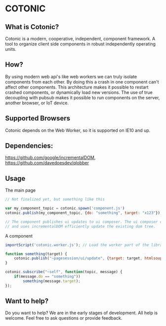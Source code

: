 # COTONIC

## What is Cotonic?

Cotonic is a modern, cooperative, independent, component framework. A tool to organize client side components in robust 
independently operating units.

## How?

By using modern web api's like web workers we can truly isolate components from each other. By doing this a crash in one
component can't affect other components. This architecture makes it possible to restart crashed components, or dynamically
load new versions. The use of true decoupling with pubsub makes it possible to run components on the server, another 
browser, or IoT device.

## Supported Browsers

Cotonic depends on the Web Worker, so it is supported on IE10 and up.

## Dependencies:

https://github.com/google/incrementalDOM, https://github.com/davedoesdev/qlobber

## Usage

The main page

```javascript
// Not finalized yet, but something like this

var my_component_topic = cotonic.spawn('component.js')
cotonic.publish(my_component_topic, {do: "something", target: "x123"});

// The component publishes ui updates to ui composer. The ui composer caches html fragements
// and uses incrementalDOM efficiently update the existing dom tree.
```

A component

```javascript
importScript('cotonic.worker.js'); // Load the worker part of the library.

function something(target) {
    cotonic.publish("~pagesession/ui/update", {target: target, htmlsoup: "<span>Soup</span>"});
}

cotonic.subscribe("~self", function(topic, message) {
    if(message.do == "something"))
        something(message.target);
});

```

## Want to help?

Do you want to help? We are in the early stages of development. All help is welcome. Feel free 
to ask questions or provide feedback.



